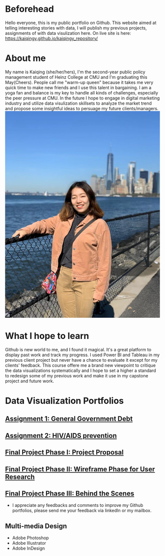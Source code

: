 # Beforehead

Hello everyone, this is my public portfolio on Github. This website aimed at telling interesting stories with data, I will publish my previous projects, assignments of with data visulization here. On live site is here:  https://kaiqingy.github.io/kaiqingy_repository/

# About me

My name is Kaiqing (she/her/hers), I'm the second-year public policy management student of Heinz College at CMU and I'm graduating this May(Cheers). People call me "warm-up queen" because it takes me very quick time to make new friends and I use this talent in bargaining. I am a yoga fan and balance is my key to handle all kinds of challenges, especially the peer pressure at CMU. In the future I hope to engage in digital marketing industry and utilize data visulization skillsets to analyze the market trend and propose some insightful ideas to persuage my future clients/managers. 
![last mini at governor island in NYC](NYC19Fall.jpeg)

# What I hope to learn

Github is new world to me, and I found it magical. It's a great platform to display past work and track my progress. I used Power BI and Tableau in my previous client project but never have a chance to evaluate it except for my clients' feedback. This course offere me a brand new viewpoint to critique the data visualizations systematically and I hope to set a higher a standard to redesign some of my previous work and make it use in my capstone project and future work.

# Data Visualization Portfolios
## [Assignment 1: General Government Debt](/dataviz2.md)
## [Assignment 2: HIV/AIDS prevention](/dataviz3.md)
## [Final Project Phase I: Project Proposal](/Proposal.md)
## [Final Project Phase II: Wireframe Phase for User Research](/Wireframe.md)
## [Final Project Phase III: Behind the Scenes](/Final_Presentation.md)

+ I appreciate any feedbacks and comments to improve my Github portfolios, please send me your feedback via linkedIn or my mailbox.

## Multi-media Design
+ Adobe Photoshop
+ Adobe Illustrator
+ Adobe InDesign


